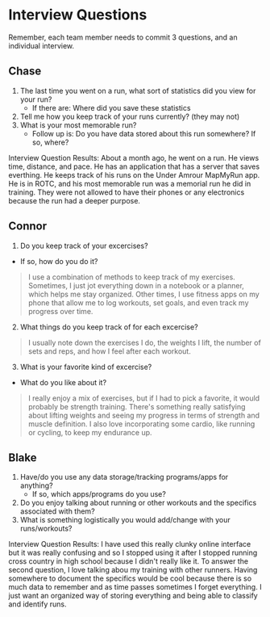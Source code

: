 # Interview Questions

Remember, each team member needs to commit 3 questions, and an individual interview.

## Chase
1. The last time you went on a run, what sort of statistics did you view for your run?
    * If there are: Where did you save these statistics
2. Tell me how you keep track of your runs currently? (they may not)
3. What is your most memorable run?
    * Follow up is: Do you have data stored about this run somewhere? If so, where?

Interview Question Results: About a month ago, he went on a run. He views time, distance, and pace. He has an application that has a server that saves everthing. He keeps track of his runs on the Under Amrour MapMyRun app. He is in ROTC, and his most memorable run was a memorial run he did in training. They were not allowed to have their phones or any electronics because the run had a deeper purpose.


## Connor
1. Do you keep track of your excercises?
 - If so, how do you do it?
> I use a combination of methods to keep track of my exercises. Sometimes, I just jot everything down in a notebook or a planner, which helps me stay organized. Other times, I use fitness apps on my phone that allow me to log workouts, set goals, and even track my progress over time.
2. What things do you keep track of for each excercise?
> I usually note down the exercises I do, the weights I lift, the number of sets and reps, and how I feel after each workout.
3. What is your favorite kind of excercise?
 - What do you like about it?
> I really enjoy a mix of exercises, but if I had to pick a favorite, it would probably be strength training. There's something really satisfying about lifting weights and seeing my progress in terms of strength and muscle definition. I also love incorporating some cardio, like running or cycling, to keep my endurance up.

## Blake
1. Have/do you use any data storage/tracking programs/apps for anything?
    * If so, which apps/programs do you use?
2. Do you enjoy talking about running or other workouts and the specifics associated with them?
3. What is something logistically you would add/change with your runs/workouts?

Interview Question Results: I have used this really clunky online interface but it was really confusing and so I stopped using it after I stopped running cross country in high school because I didn't really like it. To answer the second question, I love talking abou my training with other runners. Having somewhere to document the specifics would be cool because there is so much data to remember and as time passes sometimes I forget everything. I just want an organized way of storing everything and being able to classify and identify runs.
